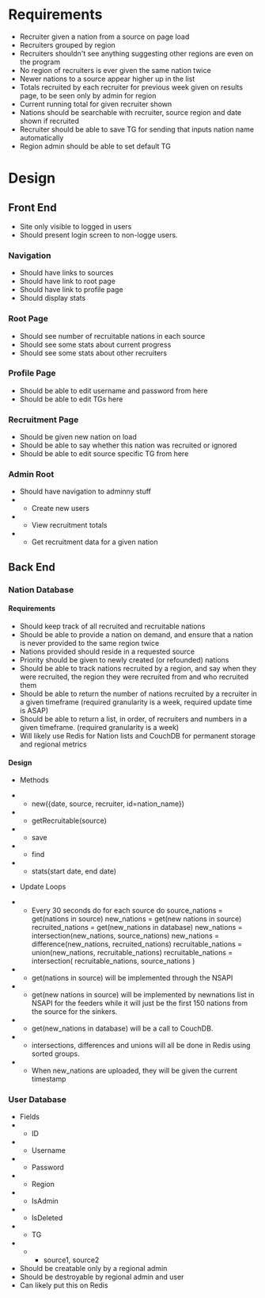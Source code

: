 # Requirements

- Recruiter given a nation from a source on page load
- Recruiters grouped by region
- Recruiters shouldn't see anything suggesting other regions
  are even on the program
- No region of recruiters is ever given the same nation twice
- Newer nations to a source appear higher up in the list
- Totals recruited by each recruiter for previous week given
  on results page, to be seen only by admin for region
- Current running total for given recruiter shown
- Nations should be searchable with recruiter, source region and
  date shown if recruited
- Recruiter should be able to save TG for sending that inputs nation
  name automatically
- Region admin should be able to set default TG

# Design

## Front End
- Site only visible to logged in users
- Should present login screen to non-logge users.

### Navigation
- Should have links to sources
- Should have link to root page
- Should have link to profile page
- Should display stats

### Root Page
- Should see number of recruitable nations in each source
- Should see some stats about current progress
- Should see some stats about other recruiters

### Profile Page
- Should be able to edit username and password from here
- Should be able to edit TGs here

### Recruitment Page
- Should be given new nation on load
- Should be able to say whether this nation was recruited or ignored
- Should be able to edit source specific TG from here

### Admin Root
- Should have navigation to adminny stuff
- - Create new users
- - View recruitment totals
- - Get recruitment data for a given nation


## Back End
### Nation Database
#### Requirements
- Should keep track of all recruited and recruitable nations
- Should be able to provide a nation on demand, and ensure
  that a nation is never provided to the same region twice
- Nations provided should reside in a requested source
- Priority should be given to newly created (or refounded) nations
- Should be able to track nations recruited by a region, and
  say when they were recruited, the region they were recruited from
  and who recruited them
- Should be able to return the number of nations recruited by
  a recruiter in a given timeframe (required granularity is a week,
  required update time is ASAP)
- Should be able to return a list, in order, of recruiters and numbers
  in a given timeframe. (required granularity is a week)
- Will likely use Redis for Nation lists and CouchDB for permanent
  storage and regional metrics

#### Design
- Methods
- - new({date, source, recruiter, id=nation_name})
- - getRecruitable(source)
- - save
- - find
- - stats(start date, end date)

- Update Loops
- - Every 30 seconds do
        for each source do
            source_nations = get(nations in source)
            new_nations    = get(new nations in source)
            recruited_nations = get(new_nations in database)
            new_nations    = intersection(new_nations, source_nations)
            new_nations    = difference(new_nations, recruited_nations)
            recruitable_nations = union(new_nations, recruitable_nations)
            recruitable_nations = intersection(
                recruitable_nations, source_nations
            )
- - get(nations in source) will be implemented through the NSAPI
- - get(new nations in source) will be implemented by newnations list
    in NSAPI for the feeders while it will just be the first 150 nations
    from the source for the sinkers.
- - get(new_nations in database) will be a call to CouchDB.
- - intersections, differences and unions will all be done in Redis using
    sorted groups.
- - When new_nations are uploaded, they will be given the current timestamp

### User Database
- Fields
- - ID
- - Username
- - Password
- - Region
- - IsAdmin
- - IsDeleted
- - TG
- - - source1, source2
- Should be creatable only by a regional admin
- Should be destroyable by regional admin and user
- Can likely put this on Redis
